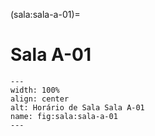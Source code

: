 (sala:sala-a-01)=

# Sala A-01

```{figure} ../_static/img/sala/sala-a-01.png
---
width: 100%
align: center
alt: Horário de Sala Sala A-01
name: fig:sala:sala-a-01
---
```

